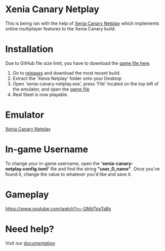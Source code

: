 # Xenia Canary Netplay

This is being ran with the help of [Xenia Canary Netplay](https://github.com/AdrianCassar/xenia-canary/) which implements online multiplayer features to the Xenia Canary build. 

# Installation

Due to GitHub file size limit, you have to download the [game file here](https://drive.google.com/uc?export=download&id=1GXWo4hBDOioFTGbp_kICD8-K4x2Gcivm).

1. Go to [releases](https://github.com/b9natwo/RS-Multiplayer/releases) and download the most recent build.
2. Extract the 'Xenia Netplay' folder onto your Desktop
3. Open 'xenia-canary-netplay.exe', press 'File' located on the top left of the emulator, and open the [game file](https://drive.google.com/uc?export=download&id=1GXWo4hBDOioFTGbp_kICD8-K4x2Gcivm)
4. Real Steel is now playable.

# Emulator

[Xenia Canary Netplay](https://github.com/AdrianCassar/xenia-canary)

# In-game Username

To change your in-game username, open the **'xenia-canary-netplay.config.toml'** file and find the string **"user_0_name"**.
Once you've found it, change the value to whatever you'd like and save it.

# Gameplay

https://www.youtube.com/watch?v=-QMdTpxTaBs

# Need help?

Visit our [documentation](https://realsteelgame.online/faq)
